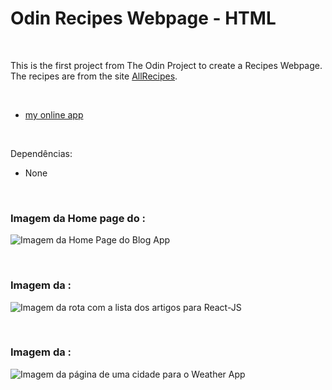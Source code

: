 # Odin Recipes Webpage - HTML
 

<br />

This is the first project from The Odin Project to create a Recipes Webpage. The recipes are from the site [AllRecipes](https://www.allrecipes.com/).

<br />


- [my online app]()


<br />

Dependências:

- None



<br />


### Imagem da Home page do :

![Imagem da Home Page do Blog App]()


<br />


### Imagem da :

![Imagem da rota com a lista dos artigos para React-JS]()


<br />


### Imagem da :

![Imagem da página de uma cidade para o Weather App]()






<br />

<br />
<br />

